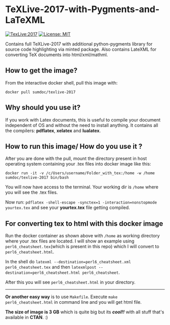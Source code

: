 # TeXLive-2017-with-Pygments-and-LaTeXML

[![TexLive:2017](https://img.shields.io/badge/TexLive-2017-brightgreen.svg)](https://www.tug.org/texlive/acquire.html)
[![License: MIT](https://img.shields.io/badge/License-MIT-yellow.svg)](https://opensource.org/licenses/MIT)

Contains full TeXLive-2017 with additional python-pygments library for source code highlighting via minted package.
Also contains LateXML for converting TeX documents into html/xml/mathml.


## How to get the image?

From the interactive docker shell, pull this image with:

`docker pull sumdoc/texlive-2017`

## Why should you use it?

If you work with Latex documents, this is useful to compile your document independent of OS and without the need to install anything.  It contains all the compilers: **pdflatex**, **xelatex** and **lualatex**.

## How to run this image/ How do you use it ?

After you are done with the pull, mount the directory present in host operating system containing your .tex files 
into docker image like this:

`docker run -it -v /c/Users/username/Folder_with_tex:/home -w /home sumdoc/texlive-2017 bin/bash`


You will now have access to the terminal. Your working dir is `/home` where you will see the .tex files.

Now run:
`pdflatex -shell-escape -synctex=1 -interaction=nonstopmode yourtex.tex` and see your **yourtex.tex** file getting compiled.


## For converting tex to html with this docker image


Run the  docker container as shown above with `/home` as working directory where your .tex files are located.
I will show an example using `perl6_cheatsheet.tex`(which is present in this repo) which I will convert to `perl6_cheatsheet.html`.

In the shell do `latexml --destination=perl6_cheatsheet.xml perl6_cheatsheet.tex` and then
`latexmlpost --destination=perl6_cheatsheet.html perl6_cheatsheet`.

After this you will see `perl6_cheatsheet.html` in your directory.

---

**Or another easy way** is to use `Makefile`. Execute `make perl6_cheatsheet.html` in command line and you will get html file.



**The size of image is 3 GB** which is quite big but
its ***cool!!*** with all stuff that's available in **CTAN**. :)


